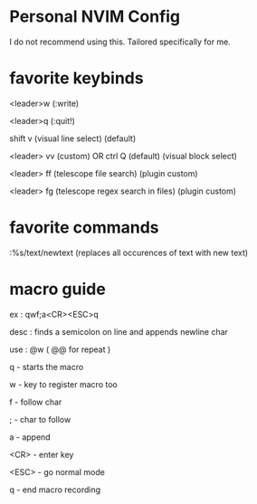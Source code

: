 # Personal NVIM Config

I do not recommend using this. Tailored specifically for me.

# favorite keybinds

  \<leader\>w (:write)

  \<leader\>q (:quit!)

  shift v (visual line select) (default)

  \<leader\> vv (custom) OR ctrl Q (default) (visual block select)

  \<leader\> ff (telescope file search) (plugin custom)

  \<leader\> fg (telescope regex search in files) (plugin custom)

# favorite commands

  :%s/text/newtext (replaces all occurences of text with new text)

# macro guide

ex   : qwf;a\<CR\>\<ESC\>q

desc : finds a semicolon on line and appends newline char

use  : @w ( @@ for repeat )

q     - starts the macro

w     - key to register macro too

f     - follow char 

;     - char to follow

a     - append

\<CR\>  - enter key

\<ESC\> - go normal mode

q     - end macro recording
